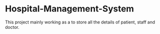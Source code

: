 # Hospital-Management-System


This project mainly working as a to store all the details of patient, staff and doctor.
